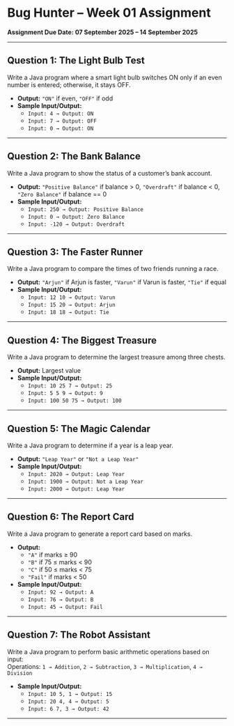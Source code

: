 # Bug Hunter – Week 01 Assignment

**Assignment Due Date: 07 September 2025 – 14 September 2025**

---

## Question 1: The Light Bulb Test  
Write a Java program where a smart light bulb switches ON only if an even number is entered; otherwise, it stays OFF.
- **Output:** `"ON"` if even, `"OFF"` if odd
- **Sample Input/Output:**
    - `Input: 4 → Output: ON`
    - `Input: 7 → Output: OFF`
    - `Input: 0 → Output: ON`

---

## Question 2: The Bank Balance
Write a Java program to show the status of a customer’s bank account.
- **Output:** `"Positive Balance"` if balance > 0, `"Overdraft"` if balance < 0, `"Zero Balance"` if balance == 0
- **Sample Input/Output:**
    - `Input: 250 → Output: Positive Balance`
    - `Input: 0 → Output: Zero Balance`
    - `Input: -120 → Output: Overdraft`

---

## Question 3: The Faster Runner
Write a Java program to compare the times of two friends running a race.
- **Output:** `"Arjun"` if Arjun is faster, `"Varun"` if Varun is faster, `"Tie"` if equal
- **Sample Input/Output:**
    - `Input: 12 10 → Output: Varun`
    - `Input: 15 20 → Output: Arjun`
    - `Input: 18 18 → Output: Tie`

---

## Question 4: The Biggest Treasure
Write a Java program to determine the largest treasure among three chests.
- **Output:** Largest value
- **Sample Input/Output:**
    - `Input: 10 25 7 → Output: 25`
    - `Input: 5 5 9 → Output: 9`
    - `Input: 100 50 75 → Output: 100`

---

## Question 5: The Magic Calendar
Write a Java program to determine if a year is a leap year.
- **Output:** `"Leap Year"` or `"Not a Leap Year"`
- **Sample Input/Output:**
    - `Input: 2020 → Output: Leap Year`
    - `Input: 1900 → Output: Not a Leap Year`
    - `Input: 2000 → Output: Leap Year`

---

## Question 6: The Report Card
Write a Java program to generate a report card based on marks.
- **Output:**
    - `"A"` if marks ≥ 90
    - `"B"` if 75 ≤ marks < 90
    - `"C"` if 50 ≤ marks < 75
    - `"Fail"` if marks < 50
- **Sample Input/Output:**
    - `Input: 92 → Output: A`
    - `Input: 76 → Output: B`
    - `Input: 45 → Output: Fail`

---

## Question 7: The Robot Assistant
Write a Java program to perform basic arithmetic operations based on input:  
Operations: `1 → Addition`, `2 → Subtraction`, `3 → Multiplication`, `4 → Division`
- **Sample Input/Output:**
    - `Input: 10 5, 1 → Output: 15`
    - `Input: 20 4, 4 → Output: 5`
    - `Input: 6 7, 3 → Output: 42`

---